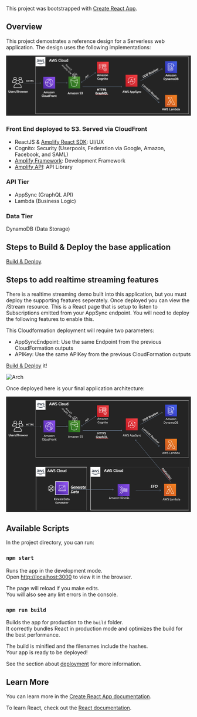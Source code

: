 This project was bootstrapped with [Create React App](https://github.com/facebook/create-react-app).

## Overview
This project demostrates a reference design for a Serverless web application. The design uses the following implementations:

![Arch](arch.png)

### Front End deployed to S3. Served via CloudFront
- ReactJS & [Amplify React SDK](https://aws-amplify.github.io/docs/js/react): UI/UX
- Cognito: Security (Userpools, Federation via Google, Amazon, Facebook, and SAML)
- [Amplify Framework](https://aws.amazon.com/amplify/framework/): Development Framework
- [Amplify API](https://aws-amplify.github.io/docs/js/api): API Library

### API Tier
- AppSync (GraphQL API)
- Lambda (Business Logic)

### Data Tier
DynamoDB (Data Storage)

## Steps to Build & Deploy the base application
[Build & Deploy](build.md).

## Steps to add realtime streaming features
There is a realtime streaming demo built into this application, but you must deploy the supporting features seperately. 
Once deployed you can view the /Stream resource. This is a React page that is setup to listen to Subscriptions emitted from your AppSync endpoint. You will need to deploy the following features to enable this.

This Cloudformation deployment will require two parameters:
- AppSyncEndpoint: Use the same Endpoint from the previous CloudFormation outputs
- APIKey: Use the same APIKey from the previous CloudFormation outputs

[Build & Deploy](https://github.com/georgmao/realtime-stream-examples) it!

![Arch](https://github.com/georgmao/realtime-stream-examples/blob/master/kinesis.png)

Once deployed here is your final application architecture:

![Arch](/archWithRealtimeStreaming.png)

## Available Scripts

In the project directory, you can run:

### `npm start`

Runs the app in the development mode.<br />
Open [http://localhost:3000](http://localhost:3000) to view it in the browser.

The page will reload if you make edits.<br />
You will also see any lint errors in the console.

### `npm run build`

Builds the app for production to the `build` folder.<br />
It correctly bundles React in production mode and optimizes the build for the best performance.

The build is minified and the filenames include the hashes.<br />
Your app is ready to be deployed!

See the section about [deployment](https://facebook.github.io/create-react-app/docs/deployment) for more information.


## Learn More

You can learn more in the [Create React App documentation](https://facebook.github.io/create-react-app/docs/getting-started).

To learn React, check out the [React documentation](https://reactjs.org/).
